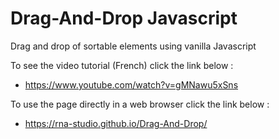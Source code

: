 # Drag-And-Drop Javascript
Drag and drop of sortable elements using vanilla Javascript

To see the video tutorial (French) click the link below :
  - https://www.youtube.com/watch?v=gMNawu5xSns

To use the page directly in a web browser click the link below :
  - https://rna-studio.github.io/Drag-And-Drop/
